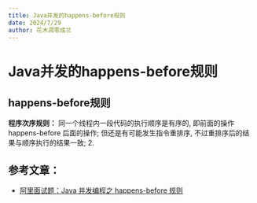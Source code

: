 ```yaml
---
title: Java并发的happens-before规则
date: 2024/7/29
author: 花木凋零成兰
---
```


# Java并发的happens-before规则

## happens-before规则

**程序次序规则：** 
  同一个线程内一段代码的执行顺序是有序的, 即前面的操作 happens-before 后面的操作; 但还是有可能发生指令重排序, 不过重排序后的结果与顺序执行的结果一致;
2. 

## 参考文章：

- [阿里面试题：Java 并发编程之 happens-before 规则](https://blog.51cto.com/u_11812862/3002287)
